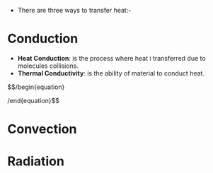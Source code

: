 - There are three ways to transfer heat:-
# Conduction

- **Heat Conduction**: is the process where heat i transferred due to molecules collisions.
- **Thermal Conductivity**: is the ability of material to conduct heat.

$$/begin{equation}

/end{equation}$$
# Convection
# Radiation
	